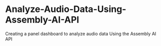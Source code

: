 # Analyze-Audio-Data-Using-Assembly-AI-API
Creating a panel dashboard to analyze audio data Using the Assembly AI API
